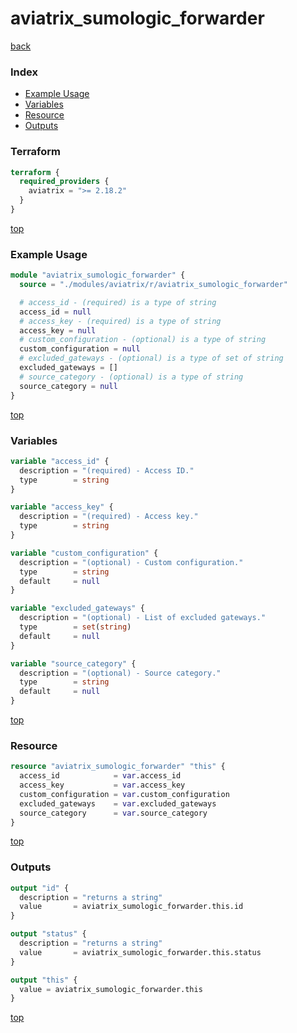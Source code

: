 # aviatrix_sumologic_forwarder

[back](../aviatrix.md)

### Index

- [Example Usage](#example-usage)
- [Variables](#variables)
- [Resource](#resource)
- [Outputs](#outputs)

### Terraform

```terraform
terraform {
  required_providers {
    aviatrix = ">= 2.18.2"
  }
}
```

[top](#index)

### Example Usage

```terraform
module "aviatrix_sumologic_forwarder" {
  source = "./modules/aviatrix/r/aviatrix_sumologic_forwarder"

  # access_id - (required) is a type of string
  access_id = null
  # access_key - (required) is a type of string
  access_key = null
  # custom_configuration - (optional) is a type of string
  custom_configuration = null
  # excluded_gateways - (optional) is a type of set of string
  excluded_gateways = []
  # source_category - (optional) is a type of string
  source_category = null
}
```

[top](#index)

### Variables

```terraform
variable "access_id" {
  description = "(required) - Access ID."
  type        = string
}

variable "access_key" {
  description = "(required) - Access key."
  type        = string
}

variable "custom_configuration" {
  description = "(optional) - Custom configuration."
  type        = string
  default     = null
}

variable "excluded_gateways" {
  description = "(optional) - List of excluded gateways."
  type        = set(string)
  default     = null
}

variable "source_category" {
  description = "(optional) - Source category."
  type        = string
  default     = null
}
```

[top](#index)

### Resource

```terraform
resource "aviatrix_sumologic_forwarder" "this" {
  access_id            = var.access_id
  access_key           = var.access_key
  custom_configuration = var.custom_configuration
  excluded_gateways    = var.excluded_gateways
  source_category      = var.source_category
}
```

[top](#index)

### Outputs

```terraform
output "id" {
  description = "returns a string"
  value       = aviatrix_sumologic_forwarder.this.id
}

output "status" {
  description = "returns a string"
  value       = aviatrix_sumologic_forwarder.this.status
}

output "this" {
  value = aviatrix_sumologic_forwarder.this
}
```

[top](#index)
